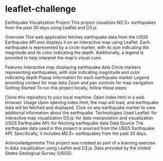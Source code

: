 # leaflet-challenge
Earthquake Visualization Project
This project visualizes M2.5+ earthquakes from the past 30 days using Leaflet and D3.js.

Overview
This web application fetches earthquake data from the USGS Earthquake API and displays it on an interactive map using Leaflet. Each earthquake is represented by a circle marker, with its size indicating the magnitude and its color indicating the depth. Additionally, a legend is provided to help interpret the map's visual cues.

Features
Interactive map displaying earthquake data
Circle markers representing earthquakes, with size indicating magnitude and color indicating depth
Popup information for each earthquake marker
Legend providing context for map data
Zoom and pan controls for map navigation
Getting Started
To run this project locally, follow these steps:

Clone this repository to your local machine.
Open index.html in a web browser.
Usage
Upon opening index.html, the map will load, and earthquake data will be fetched and displayed.
Click on any earthquake marker to view additional information about the earthquake.
Technologies Used
Leaflet: for interactive map visualization
D3.js: for data manipulation and visualization
USGS Earthquake API: for fetching earthquake data
Data Source
The earthquake data used in this project is sourced from the USGS Earthquake API. Specifically, it includes M2.5+ earthquakes from the past 30 days.

Acknowledgements
This project was created as part of a learning exercise in data visualization using Leaflet and D3.js.
Data provided by the United States Geological Survey (USGS).
